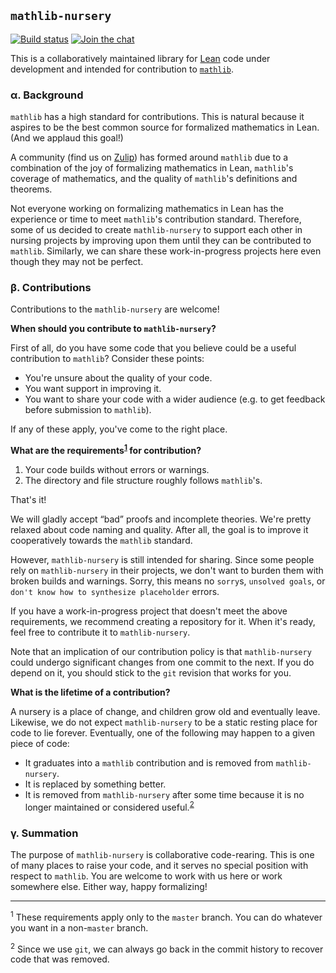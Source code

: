 ## `mathlib-nursery`

[![Build status](https://travis-ci.org/leanprover-community/mathlib-nursery.svg?branch=master "Check the Travis CI build status")](https://travis-ci.org/leanprover-community/mathlib-nursery)
[![Join the chat](https://img.shields.io/badge/zulip-join_the_chat-blue.svg "Join the Zulip chat")](https://leanprover.zulipchat.com/)

This is a collaboratively maintained library for
[Lean](https://leanprover.github.io/) code under development and intended for
contribution to [`mathlib`](https://github.com/leanprover/mathlib).

### α. Background

`mathlib` has a high standard for contributions. This is natural because it
aspires to be the best common source for formalized mathematics in Lean. (And we
applaud this goal!)

A community (find us on [Zulip](https://leanprover.zulipchat.com/)) has formed
around `mathlib` due to a combination of the joy of formalizing mathematics in
Lean, `mathlib`'s coverage of mathematics, and the quality of `mathlib`'s
definitions and theorems.

Not everyone working on formalizing mathematics in Lean has the experience or
time to meet `mathlib`'s contribution standard. Therefore, some of us decided to
create `mathlib-nursery` to support each other in nursing projects by improving
upon them until they can be contributed to `mathlib`. Similarly, we can share
these work-in-progress projects here even though they may not be perfect.

### β. Contributions

Contributions to the `mathlib-nursery` are welcome!

**When should you contribute to `mathlib-nursery`?**

First of all, do you have some code that you believe could be a useful
contribution to `mathlib`? Consider these points:

* You're unsure about the quality of your code.
* You want support in improving it.
* You want to share your code with a wider audience (e.g. to get feedback before
  submission to `mathlib`).

If any of these apply, you've come to the right place.

**What are the requirements<sup>[1](#footnote1)</sup> for contribution?**

1. Your code builds without errors or warnings.
2. The directory and file structure roughly follows `mathlib`'s.

That's it!

We will gladly accept “bad” proofs and incomplete theories. We're pretty relaxed
about code naming and quality. After all, the goal is to improve it
cooperatively towards the `mathlib` standard.

However, `mathlib-nursery` is still intended for sharing. Since some people rely
on `mathlib-nursery` in their projects, we don't want to burden them with broken
builds and warnings. Sorry, this means no `sorry`s, `unsolved goals`, or `don't
know how to synthesize placeholder` errors.

If you have a work-in-progress project that doesn't meet the above requirements,
we recommend creating a repository for it. When it's ready, feel free to
contribute it to `mathlib-nursery`.

Note that an implication of our contribution policy is that `mathlib-nursery`
could undergo significant changes from one commit to the next. If you do depend
on it, you should stick to the `git` revision that works for you.

**What is the lifetime of a contribution?**

A nursery is a place of change, and children grow old and eventually leave.
Likewise, we do not expect `mathlib-nursery` to be a static resting place for
code to lie forever. Eventually, one of the following may happen to a given
piece of code:

* It graduates into a `mathlib` contribution and is removed from
  `mathlib-nursery`.
* It is replaced by something better.
* It is removed from `mathlib-nursery` after some time because it is no longer
  maintained or considered useful.<sup>[2](#footnote2)</sup>

### γ. Summation

The purpose of `mathlib-nursery` is collaborative code-rearing. This is one of
many places to raise your code, and it serves no special position with respect
to `mathlib`. You are welcome to work with us here or work somewhere else.
Either way, happy formalizing!

---

<sup><a name="footnote1">1</a></sup> These requirements apply only to the
`master` branch. You can do whatever you want in a non-`master` branch.

<sup><a name="footnote2">2</a></sup> Since we use `git`, we can always go back
in the commit history to recover code that was removed.
